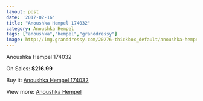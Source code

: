 ```yaml
---
layout: post
date: '2017-02-16'
title: "Anoushka Hempel 174032"
category: Anoushka Hempel
tags: ["anoushka","hempel","granddressy"]
image: http://img.granddressy.com/20276-thickbox_default/anoushka-hempel-174032.jpg
---
```

Anoushka Hempel 174032

On Sales: **$216.99**
<a href="https://www.granddressy.com/en/anoushka-hempel/19257-anoushka-hempel-174032.html"><amp-img layout="responsive" width="600" height="600" src="//img.granddressy.com/20276-thickbox_default/anoushka-hempel-174032.jpg" alt="Anoushka Hempel 174032 0" /></a>

Buy it: [Anoushka Hempel 174032](https://www.granddressy.com/en/anoushka-hempel/19257-anoushka-hempel-174032.html "Anoushka Hempel 174032")

View more: [Anoushka Hempel](https://www.granddressy.com/en/449-anoushka-hempel "Anoushka Hempel")